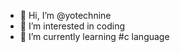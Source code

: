 - 👋 Hi, I’m @yotechnine
- 👀 I’m interested in coding
- 🌱 I’m currently learning #c language



<!---
yotechnine/yotechnine is a ✨ special ✨ repository because its `README.md` (this file) appears on your GitHub profile.
You can click the Preview link to take a look at your changes.
--->
